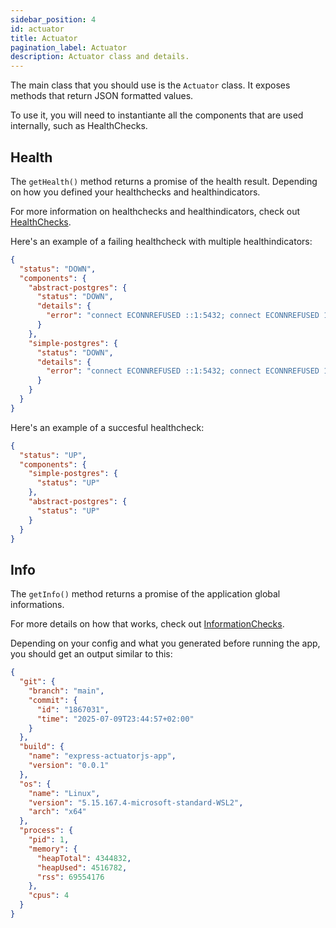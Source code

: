 ```yaml
---
sidebar_position: 4
id: actuator
title: Actuator
pagination_label: Actuator
description: Actuator class and details.
---
```


The main class that you should use is the `Actuator` class.
It exposes methods that return JSON formatted values.

To use it, you will need to instantiante all the components that are used internally, such as HealthChecks.

## Health

The `getHealth()` method returns a promise of the health result.
Depending on how you defined your healthchecks and healthindicators.

For more information on healthchecks and healthindicators, check out [HealthChecks](/docs/guides/health).

Here's an example of a failing healthcheck with multiple healthindicators:

```json
{
  "status": "DOWN",
  "components": {
    "abstract-postgres": {
      "status": "DOWN",
      "details": {
        "error": "connect ECONNREFUSED ::1:5432; connect ECONNREFUSED 127.0.0.1:5432"
      }
    },
    "simple-postgres": {
      "status": "DOWN",
      "details": {
        "error": "connect ECONNREFUSED ::1:5432; connect ECONNREFUSED 127.0.0.1:5432"
      }
    }
  }
}
```

Here's an example of a succesful healthcheck:

```json
{
  "status": "UP",
  "components": {
    "simple-postgres": {
      "status": "UP"
    },
    "abstract-postgres": {
      "status": "UP"
    }
  }
}
```

## Info

The `getInfo()` method returns a promise of the application global informations.

For more details on how that works, check out [InformationChecks](/docs/guides/info).

Depending on your config and what you generated before running the app, you should get an output similar to this:

```json
{
  "git": {
    "branch": "main",
    "commit": {
      "id": "1867031",
      "time": "2025-07-09T23:44:57+02:00"
    }
  },
  "build": {
    "name": "express-actuatorjs-app",
    "version": "0.0.1"
  },
  "os": {
    "name": "Linux",
    "version": "5.15.167.4-microsoft-standard-WSL2",
    "arch": "x64"
  },
  "process": {
    "pid": 1,
    "memory": {
      "heapTotal": 4344832,
      "heapUsed": 4516782,
      "rss": 69554176
    },
    "cpus": 4
  }
}
```
